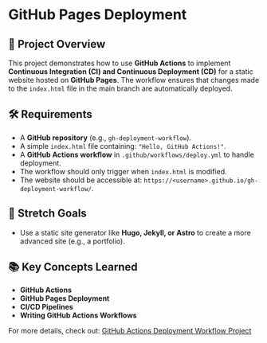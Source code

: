 # GitHub Pages Deployment

## 🚀 Project Overview
This project demonstrates how to use **GitHub Actions** to implement **Continuous Integration (CI) and Continuous Deployment (CD)** for a static website hosted on **GitHub Pages**. The workflow ensures that changes made to the `index.html` file in the main branch are automatically deployed.

## 🛠 Requirements
- A **GitHub repository** (e.g., `gh-deployment-workflow`).
- A simple `index.html` file containing: `"Hello, GitHub Actions!"`.
- A **GitHub Actions workflow** in `.github/workflows/deploy.yml` to handle deployment.
- The workflow should only trigger when `index.html` is modified.
- The website should be accessible at: `https://<username>.github.io/gh-deployment-workflow/`.

## 🎯 Stretch Goals
- Use a static site generator like **Hugo, Jekyll, or Astro** to create a more advanced site (e.g., a portfolio).

## 📚 Key Concepts Learned
- **GitHub Actions**
- **GitHub Pages Deployment**
- **CI/CD Pipelines**
- **Writing GitHub Actions Workflows**

For more details, check out: [GitHub Actions Deployment Workflow Project](https://roadmap.sh/projects/github-actions-deployment-workflow)
